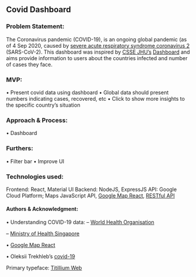 ## Covid Dashboard

### Problem Statement: 
The Coronavirus	 pandemic (COVID-19), is an ongoing global pandemic (as of 4 Sep 2020, caused by <a href=“https://www.who.int/ith/diseases/sars/en/“>severe acute respiratory syndrome coronavirus 2</a> (SARS-CoV-2). This dashboard was inspired by <a href=“https://systems.jhu.edu/“>CSSE JHU’s</a> <a href=“https://www.arcgis.com/apps/opsdashboard/index.html#/bda7594740fd40299423467b48e9ecf6”>Dashboard</a> and aims provide information to users about the countries infected and number of cases they face. 


### MVP:
• Present covid data using dashboard
• Global data should present numbers indicating cases, recovered, etc
• Click to show more insights to the specific	country’s situation
 

### Approach & Process: 
• Dashboard


### Furthers: 
• Filter bar
• Improve UI


### Technologies used:
Frontend: React, Material UI
Backend: NodeJS, ExpressJS
API: Google Cloud Platform; Maps JavaScript API, 
<a href=“https://github.com/google-map-react/google-map-react#readme”>Google Map React</a>, 
<a href=“https://restcountries.eu/#api-endpoints-all”>RESTful API</a>


#### Authors & Acknowledgment: 

• Understanding COVID-19 data: 
– <a href=“https://www.who.int/news-room/feature-stories/detail/who-updates-covid-19-dashboard-with-better-data-visualization”>World Health Organisation</a>

– <a href=“https://covidsitrep.moh.gov.sg/“>Ministry of Health Singapore</a>

• <a href=“https://github.com/google-map-react/google-map-react#readme”>Google Map React</a>


• Oleksii Trekhleb’s <a href=“https://github.com/trekhleb/covid-19”>covid-19</a>


Primary typeface: <a href="https://fonts.google.com/specimen/Titillium+Web?query=titill%E2%80%9D%3ETitillium">Titillium Web</a>
